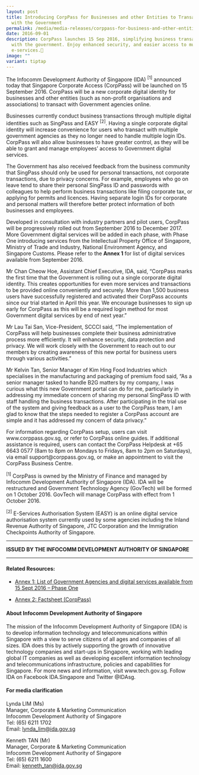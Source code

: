 ```yaml
---
layout: post
title: Introducing CorpPass for Businesses and other Entities to Transact online
  with the Government
permalink: /media/media-releases/corppass-for-business-and-other-entities-to-transact-online-with-government/
date: 2016-09-01
description: CorpPass launches 15 Sep 2016, simplifying business transactions
  with the government. Enjoy enhanced security, and easier access to multiple
  e-services.📱
image: ""
variant: tiptap
---
```

<p>The Infocomm Development Authority of Singapore (IDA) <sup>[1]</sup> announced
today that Singapore Corporate Access (CorpPass) will be launched on 15
September 2016. CorpPass will be a new corporate digital identity for businesses
and other entities (such as non-profit organisations and associations)
to transact with Government agencies online.</p>
<p>Businesses currently conduct business transactions through multiple digital
identities such as SingPass and EASY <sup>[2]</sup>. Having a single corporate
digital identity will increase convenience for users who transact with
multiple government agencies as they no longer need to handle multiple
login IDs. CorpPass will also allow businesses to have greater control,
as they will be able to grant and manage employees’ access to Government
digital services.</p>
<p>The Government has also received feedback from the business community
that SingPass should only be used for personal transactions, not corporate
transactions, due to privacy concerns. For example, employees who go on
leave tend to share their personal SingPass ID and passwords with colleagues
to help perform business transactions like filing corporate tax, or applying
for permits and licences. Having separate login IDs for corporate and personal
matters will therefore better protect information of both businesses and
employees.</p>
<p>Developed in consultation with industry partners and pilot users, CorpPass
will be progressively rolled out from September 2016 to December 2017.
More Government digital services will be added in each phase, with Phase
One introducing services from the Intellectual Property Office of Singapore,
Ministry of Trade and Industry, National Environment Agency, and Singapore
Customs. Please refer to the <strong>Annex 1</strong> for list of digital
services available from September 2016.</p>
<p>Mr Chan Cheow Hoe, Assistant Chief Executive, IDA, said, “CorpPass marks
the first time that the Government is rolling out a single corporate digital
identity. This creates opportunities for even more services and transactions
to be provided online conveniently and securely. More than 1,500 business
users have successfully registered and activated their CorpPass accounts
since our trial started in April this year. We encourage businesses to
sign up early for CorpPass as this will be a required login method for
most Government digital services by end of next year.”</p>
<p>Mr Lau Tai San, Vice-President, SCCCI said, “The implementation of CorpPass
will help businesses complete their business administrative process more
efficiently. It will enhance security, data protection and privacy. We
will work closely with the Government to reach out to our members by creating
awareness of this new portal for business users through various activities.”</p>
<p>Mr Kelvin Tan, Senior Manager of Kim Hing Food Industries which specialises
in the manufacturing and packaging of premium food said, “As a senior manager
tasked to handle B2G matters by my company, I was curious what this new
Government portal can do for me, particularly in addressing my immediate
concern of sharing my personal SingPass ID with staff handling the business
transactions. After participating in the trial use of the system and giving
feedback as a user to the CorpPass team, I am glad to know that the steps
needed to register a CorpPass account are simple and it has addressed my
concern of data privacy.”</p>
<p>For information regarding CorpPass setup, users can visit www.corppass.gov.sg,
or refer to CorpPass online guides. If additional assistance is required,
users can contact the CorpPass Helpdesk at +65 6643 0577 (8am to 8pm on
Mondays to Fridays, 8am to 2pm on Saturdays), via email support@corppass.gov.sg,
or make an appointment to visit the CorpPass Business Centre.</p>
<p><sup>[1]</sup> CorpPass is owned by the Ministry of Finance and managed
by Infocomm Development Authority of Singapore (IDA). IDA will be restructured
and Government Technology Agency (GovTech) will be formed on 1 October
2016. GovTech will manage CorpPass with effect from 1 October 2016.</p>
<p><sup>[2]</sup> E-Services Authorisation System (EASY) is an online digital
service authorisation system currently used by some agencies including
the Inland Revenue Authority of Singapore, JTC Corporation and the Immigration
Checkpoints Authority of Singapore.</p>
<hr>
<p><strong>ISSUED BY THE INFOCOMM DEVELOPMENT AUTHORITY OF SINGAPORE</strong>
</p>
<hr>
<h4>Related Resources:</h4>
<ul data-tight="true" class="tight">
<li>
<p><a href="/files/media/media-releases/Annex_1__List_of_Government_Agencies_and_digital_services_available_from_15_Sept_2016___Phase_One.pdf" rel="noopener noreferrer nofollow" target="_blank">Annex 1: List of Government Agencies and digital services available from 15 Sept 2016 – Phase One</a>
</p>
</li>
<li>
<p><a href="/files/media/media-releases/Annex_2___Factsheet__CorpPass_.pdf" rel="noopener noreferrer nofollow" target="_blank">Annex 2: Factsheet (CorpPass)</a>
</p>
</li>
</ul>
<h4>About Infocomm Development Authority of Singapore</h4>
<p>The mission of the Infocomm Development Authority of Singapore (IDA) is
to develop information technology and telecommunications within Singapore
with a view to serve citizens of all ages and companies of all sizes. IDA
does this by actively supporting the growth of innovative technology companies
and start-ups in Singapore, working with leading global IT companies as
well as developing excellent information technology and telecommunications
infrastructure, policies and capabilities for Singapore. For more news
and information, visit www.tech.gov.sg. Follow IDA on Facebook IDA.Singapore
and Twitter @IDAsg.</p>
<h4>For media clarification</h4>
<p>Lynda LIM (Ms)
<br>Manager, Corporate &amp; Marketing Communication
<br>Infocomm Development Authority of Singapore
<br>Tel: (65) 6211 1702
<br>Email: <a href="mailto:lynda_lim@ida.gov.sg" rel="noopener noreferrer nofollow" target="_blank">lynda_lim@ida.gov.sg</a> 
</p>
<p>Kenneth TAN (Mr)
<br>Manager, Corporate &amp; Marketing Communication
<br>Infocomm Development Authority of Singapore
<br>Tel: (65) 6211 1600
<br>Email: <a href="mailto:kenneth_tan@ida.gov.sg" rel="noopener noreferrer nofollow" target="_blank">kenneth_tan@ida.gov.sg</a>
</p>
<p></p>
